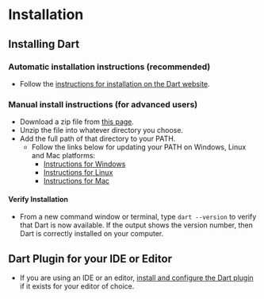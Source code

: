 # Installation

## Installing Dart

### Automatic installation instructions (recommended)
* Follow the [instructions for installation on the Dart website](https://dart.dev/get-dart).

### Manual install instructions (for advanced users)
* Download a zip file from [this page](https://dart.dev/get-dart/archive).
* Unzip the file into whatever directory you choose.
* Add the full path of that directory to your PATH.
    * Follow the links below for updating your PATH on Windows, Linux and Mac platforms:
        * [Instructions for Windows](https://www.computerhope.com/issues/ch000549.htm)
        * [Instructions for Linux](https://www.computerhope.com/issues/ch001647.htm)
        * [Instructions for Mac](https://code2care.org/howto/add-path-to-in-macos-big-sur)

#### Verify Installation
* From a new command window or terminal, type `dart --version` to verify that Dart is now available. If the output shows the version number, then Dart is correctly installed on your computer.

## Dart Plugin for your IDE or Editor
* If you are using an IDE or an editor, [install and configure the Dart plugin](https://dart.dev/tools) if it exists for your editor of choice.
